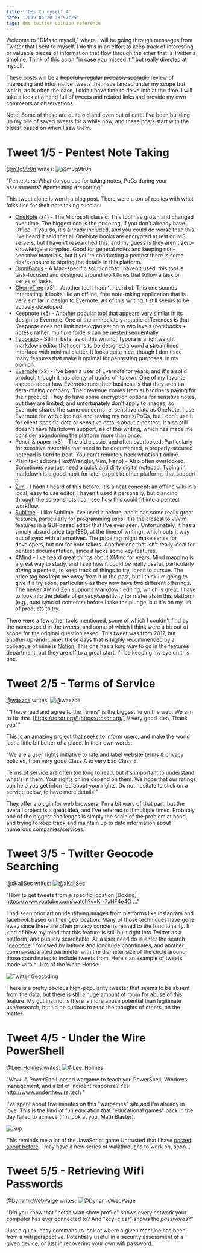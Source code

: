 ```yaml
---
title: 'DMs to myself 4'
date: '2019-04-20 23:57:25'
tags: dms twitter opinion reference
---
```


Welcome to "DMs to myself," where I will be going through messages from Twitter that I sent to myself.  I do this in an effort to keep track of interesting or valuable pieces of information that flow through the ether that is Twitter's timeline. Think of this as an "in case you missed it," but really directed at myself.

These posts will be a ~~hopefully regular~~ ~~probably sporadic~~ review of interesting and informative tweets that have landed under my scope but which, as is often the case, I didn't have time to delve into at the time. I will take a look at a hand full of tweets and related links and provide my own comments or observations.

Note: Some of these are quite old and even out of date. I've been building up my pile of saved tweets for a while now, and these posts start with the oldest based on when I saw them.

# Tweet 1/5 - Pentest Note Taking
[@m3g9tr0n](https://twitter.com/m3g9tr0n/status/911957911961825281) writes:
![@m3g9tr0n](../../../assets/images/dms-tm-04-01.png)

"Pentesters: What do you use for taking notes, PoCs during your assessments? #pentesting #reporting"

This tweet alone is worth a blog post. There were a ton of replies with what folks use for their note taking such as:

* [OneNote](https://www.onenote.com) (x4) - The Microsoft classic. This tool has grown and changed over time. The biggest con is the price tag, if you don't already have Office. If you do, it's already included, and you could do worse than this. I've heard it said that all OneNote books are encrypted at rest on MS servers, but I haven't researched this, and my guess is they aren't zero-knowledge encrypted. Good for general notes and keeping non-sensitive materials, but if you're conducting a pentest there is some risk/exposure to storing the details in this platform.
* [OmniFocus](https://www.omnigroup.com/omnifocus) - A Mac-specific solution that I haven't used, this tool is task-focused and designed around workflows that follow a task or series of tasks.
* [CherryTree](https://www.giuspen.com/cherrytree/) (x3) - Another tool I hadn't heard of. This one sounds interesting. It looks like an offline, free note-taking application that is very similar in design to Evernote. As of this writing it still seems to be actively developed.
* [Keepnote](http://keepnote.org/) (x5) - Another popular tool that appears very similar in its design to Evernote. One of the immediately notable differences is that Keepnote does not limit note organization to two levels (notebooks + notes); rather, multiple folders can be nested sequentially.
* [Typora.io](https://typora.io/) - Still in beta, as of this writing, Typora is a lightweight markdown editor that seems to be designed around a streamlined interface with minimal clutter. It looks quite nice, though I don't see many features that make it optimal for pentesting purposes, in my opinion.
* [Evernote](https://evernote.com/) (x2) - I've been a user of Evernote for years, and it's a solid product, though it has plenty of quirks of its own. One of my favorite aspects about how Evernote runs their business is that they aren't a data-mining company. Their revenue comes from subscribers paying for their product. They do have some encryption options for sensitive notes, but they are limited, and unfortunately don't apply to images, so Evernote shares the same concerns re: sensitive data as OneNote. I use Evernote for web clippings and saving my notes/PoCs, but I don't use it for client-specific data or sensitive details about a pentest. It also still doesn't have Markdown support, as of this writing, which has made me consider abandoning the platform more than once.
* Pencil & paper (x3) - The old classic, and often overlooked. Particularly for sensitive materials that need to be documented, a properly-secured notepad is hard to beat. You can't remotely hack what isn't online.
* Plain text editors (TextWrangler, Vim, Nano) - Also often overlooked. Sometimes you just need a quick and dirty digital notepad. Typing in markdown is a good habit for later export to other platforms that support it.
* [Zim](https://zim-wiki.org/) - I hadn't heard of this before. It's a neat concept: an offline wiki in a local, easy to use editor. I haven't used it personally, but glancing through the screenshots I can see how this could fit into a pentest workflow.
* [Sublime](https://www.sublimetext.com/) - I like Sublime. I've used it before, and it has some really great features, particularly for programming uses. It is the closest to vi/vim features in a GUI-based editor that I've ever seen. Unfortunately, it has a simply absurd price tag ($80, at the time of writing), which puts it way out of sync with alternatives. The price tag might make sense for developers, but not for note takers. Another one that isn't really ideal for pentest documentation, since it lacks some key features.
* [XMind](https://www.xmind.net/) - I've heard great things about XMind for years. Mind mapping is a great way to study, and I see how it could be really useful, particularly *during* a pentest, to keep track of things to try, ideas to pursue. The price tag has kept me away from it in the past, but I think I'm going to give it a try soon, particularly as they now have two different offerings. The newer XMind Zen supports Markdown editing, which is great. I have to look into the details of privacy/sensitivity for materials in this platform (e.g., auto sync of contents) before I take the plunge, but it's on my list of products to try.

There were a few other tools mentioned, some of which I couldn't find by the names used in the tweets, and some of which I think were a bit out of scope for the original question asked. This tweet was from 2017, but another up-and-comer these days that is highly recommended by a colleague of mine is [Notion](https://www.notion.so/). This one has a long way to go in the features department, but they are off to a great start. I'll be keeping my eye on this one.

# Tweet 2/5 - Terms of Service
[@waxzce](https://twitter.com/waxzce/status/898548366958673920) writes:
![@waxzce](../../../assets/images/dms-tm-04-02.png)

"“I have read and agree to the Terms” is the biggest lie on the web. We aim to fix that. [https://tosdr.org/](https://tosdr.org/)  // very good idea, Thank you""

This is an amazing project that seeks to inform users, and make the world just a little bit better of a place. In their own words:

"We are a user rights initiative to rate and label website terms & privacy policies, from very good Class A to very bad Class E.

Terms of service are often too long to read, but it's important to understand what's in them. Your rights online depend on them. We hope that our ratings can help you get informed about your rights. Do not hesitate to click on a service below, to have more details!"

They offer a plugin for web browsers. I'm a bit wary of that part, but the overall project is a great idea, and I've referred to it multiple times. Probably one of the biggest challenges is simply the scale of the problem at hand, and trying to keep track and maintain up to date information about numerous companies/services.

# Tweet 3/5 - Twitter Geocode Searching
[@xKaliSec](https://twitter.com/xKaliSec/status/913803139240939520) writes:
![@xKaliSec](../../../assets/images/dms-tm-04-03.png)

"How to get tweets from a specific location [Doxing] https://www.youtube.com/watch?v=Kr-7xHF4e4Q …"

I had seen prior art on identifying images from platforms like instagram and facebook based on their geo location. Many of those techniques have gone away since there are often privacy concerns related to the functionality. It kind of blew my mind that this feature is still built right into Twitter as a platform, and publicly searchable. All a user need do is enter the search "[geocode](https://en.wikipedia.org/wiki/Geocoding):" followed by latitude and longitude coordinates, and another comma-separated parameter with the diameter size of the circle around those coordinates to include tweets from. Here's an example of tweets made within .1km of the White House:

![Twitter Geocoding](../../../assets/images/dms-tm-04-04.png)

There is a pretty obvious high-popularity tweeter that seems to be absent from the data, but there is still a huge amount of room for abuse of this feature. My gut instinct is there is more abuse potential than legitimate use/research, but I'd be curious to read the thoughts of others, on the matter.

# Tweet 4/5 - Under the Wire PowerShell
[@Lee_Holmes](https://twitter.com/Lee_Holmes/status/906261930142081024) writes:
![@Lee_Holmes](../../../assets/images/dms-tm-04-05.png)

"Wow! A PowerShell-based wargame to teach you PowerShell, Windows management, and a bit of incident response? Yes! http://www.underthewire.tech "

I've spent about five minutes on this "wargames" site and I'm already in love. This is the kind of fun education that "educational games" back in the day failed to achieve (I'm look at you, Math Blaster).

![Sup](../../../assets/images/s-l1000.jpg)

This reminds me a lot of the JavaScript game Untrusted that I have [posted about before](https://vext.info/2017/09/07/untrusted-a-user-javascript-adventure-game.html). I may have a new series of walkthroughs to work on, soon...

# Tweet 5/5 - Retrieving Wifi Passwords
[@DynamicWebPaige](https://twitter.com/DynamicWebPaige/status/914240788103561216) writes:
![@DynamicWebPaige](../../../assets/images/dms-tm-04-06.png)

"Did you know that "netsh wlan show profile" shows every network your computer has ever connected to? And "key=clear" shows the *passwords*?"

Just a quick, easy command to look at where a given machine has been, from a wifi perspective. Potentially useful in a security assessment of a given device, or just in recovering your own wifi password.
